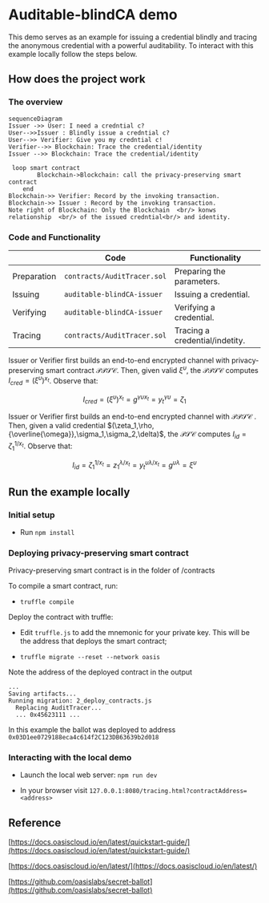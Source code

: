 # Auditable-blindCA demo

This demo serves as an example for issuing a credential blindly and tracing the anonymous credential with a powerful auditability. To interact with this example locally follow the steps below.

## How does the project work

### The overview
```mermaid
sequenceDiagram
Issuer ->> User: I need a credntial c?
User-->>Issuer : Blindly issue a credntial c?
User-->> Verifier: Give you my credntial c!
Verifier-->> Blockchain: Trace the credential/identity
Issuer -->> Blockchain: Trace the credential/identity

 loop smart contract
        Blockchain->Blockchain: call the privacy-preserving smart contract
    end
Blockchain->> Verifier: Record by the invoking transaction.
Blockchain->> Issuer : Record by the invoking transaction.
Note right of Blockchain: Only the Blockchain  <br/> konws relationship  <br/> of the issued credntial<br/> and identity.

```
### Code and Functionality

|                |Code                          |Functionality                         |
|----------------|-------------------------------|-----------------------------|
|Preparation|`contracts/AuditTracer.sol`            | Preparing the parameters.           |
|Issuing          |`auditable-blindCA-issuer`            |Issuing a credential.|
|Verifying|`auditable-blindCA-issuer`|Verifying a credential.|
|Tracing|`contracts/AuditTracer.sol`|Tracing a credential/indetity.|



Issuer or Verifier first builds an end-to-end encrypted channel with privacy-preserving smart contract $\mathcal{PPSC}$. Then, given valid $\xi^{\upsilon}$, the $\mathcal{PPSC}$ computes $I_{cred} = (\xi^{\upsilon})^{x_t}$. Observe that:

$$I_{cred} = (\xi^{\upsilon})^{x_t} = g^{\gamma\upsilon x_t} = y_t^{\gamma\upsilon} = \zeta_1$$

Issuer or Verifier first builds an end-to-end encrypted channel with $\mathcal{PPSC}$ . Then, given a valid credential $(\zeta_1,\rho,{\overline{\omega}},\sigma_1,\sigma_2,\delta)$, the $\mathcal{PSC}$ computes $I_{id} = \zeta_1^{1/x_t}$. Observe that:

$$I_{id} = \zeta_1^{1/x_t} = z_1^{\lambda/x_t} = y_t^{\upsilon\lambda/x_t} = g ^{\upsilon\lambda} = \xi^{\upsilon} $$



## Run the example locally

### Initial setup

* Run `npm install`

### Deploying privacy-preserving smart contract

Privacy-preserving smart contract is in the folder of /contracts

To compile a smart contract, run:

* `truffle compile`

Deploy the contract with truffle:

* Edit `truffle.js` to add the mnemonic for your private key. This will be the address that deploys the smart contract;

* `truffle migrate --reset --network oasis`

Note the address of the deployed contract in the output
```
...
Saving artifacts...
Running migration: 2_deploy_contracts.js
  Replacing AuditTracer...
  ... 0x45623111 ...
```

In this example the ballot was deployed to address `0x03D1ee0729188eca4c614f2C123DB63639b2d018`

### Interacting with the local demo

* Launch the local web server: `npm run dev`

* In your browser visit `127.0.0.1:8080/tracing.html?contractAddress=<address>`

## Reference
[https://docs.oasiscloud.io/en/latest/quickstart-guide/](https://docs.oasiscloud.io/en/latest/quickstart-guide/) 

[https://docs.oasiscloud.io/en/latest/](https://docs.oasiscloud.io/en/latest/) 

[https://github.com/oasislabs/secret-ballot](https://github.com/oasislabs/secret-ballot) 


